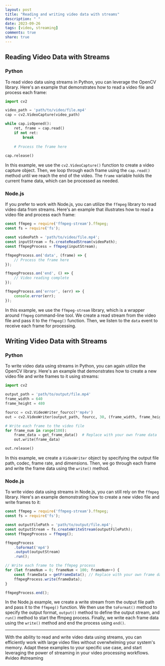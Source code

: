 ```yaml
---
layout: post
title: "Reading and writing video data with streams"
description: " "
date: 2023-09-26
tags: [video, streaming]
comments: true
share: true
---
```


## Reading Video Data with Streams

### Python

To read video data using streams in Python, you can leverage the OpenCV library. Here's an example that demonstrates how to read a video file and process each frame:

```python
import cv2

video_path = 'path/to/video/file.mp4'
cap = cv2.VideoCapture(video_path)

while cap.isOpened():
    ret, frame = cap.read()
    if not ret:
        break
    
    # Process the frame here
    
cap.release()
```

In this example, we use the `cv2.VideoCapture()` function to create a video capture object. Then, we loop through each frame using the `cap.read()` method until we reach the end of the video. The `frame` variable holds the current frame data, which can be processed as needed.

### Node.js

If you prefer to work with Node.js, you can utilize the `ffmpeg` library to read video data from streams. Here's an example that illustrates how to read a video file and process each frame:

```javascript
const ffmpeg = require('ffmpeg-stream').ffmpeg;
const fs = require('fs');

const videoPath = 'path/to/video/file.mp4';
const inputStream = fs.createReadStream(videoPath);
const ffmpegProcess = ffmpeg(inputStream);

ffmpegProcess.on('data', (frame) => {
    // Process the frame here
});

ffmpegProcess.on('end', () => {
    // Video reading complete
});

ffmpegProcess.on('error', (err) => {
    console.error(err);
});
```

In this example, we use the `ffmpeg-stream` library, which is a wrapper around `ffmpeg` command-line tool. We create a read stream from the video file and pass it to the `ffmpeg()` function. Then, we listen to the `data` event to receive each frame for processing.

## Writing Video Data with Streams

### Python

To write video data using streams in Python, you can again utilize the OpenCV library. Here's an example that demonstrates how to create a new video file and write frames to it using streams:

```python
import cv2

output_path = 'path/to/output/file.mp4'
frame_width = 640
frame_height = 480

fourcc = cv2.VideoWriter_fourcc(*'mp4v')
out = cv2.VideoWriter(output_path, fourcc, 30, (frame_width, frame_height))

# Write each frame to the video file
for frame_num in range(100):
    frame_data = get_frame_data()  # Replace with your own frame data
    out.write(frame_data)

out.release()
```

In this example, we create a `VideoWriter` object by specifying the output file path, codec, frame rate, and dimensions. Then, we go through each frame and write the frame data using the `write()` method.

### Node.js

To write video data using streams in Node.js, you can still rely on the `ffmpeg` library. Here's an example demonstrating how to create a new video file and write frames to it:

```javascript
const ffmpeg = require('ffmpeg-stream').ffmpeg;
const fs = require('fs');

const outputFilePath = 'path/to/output/file.mp4';
const outputStream = fs.createWriteStream(outputFilePath);
const ffmpegProcess = ffmpeg();

ffmpegProcess
    .toFormat('mp4')
    .output(outputStream)
    .run();

// Write each frame to the ffmpeg process
for (let frameNum = 0; frameNum < 100; frameNum++) {
    const frameData = getFrameData(); // Replace with your own frame data
    ffmpegProcess.write(frameData);
}

ffmpegProcess.end();
```

In the Node.js example, we create a write stream from the output file path and pass it to the `ffmpeg()` function. We then use the `toFormat()` method to specify the output format, `output()` method to define the output stream, and `run()` method to start the ffmpeg process. Finally, we write each frame data using the `write()` method and end the process using `end()`.

---

With the ability to read and write video data using streams, you can efficiently work with large video files without overwhelming your system's memory. Adapt these examples to your specific use case, and start leveraging the power of streaming in your video processing workflows. #video #streaming